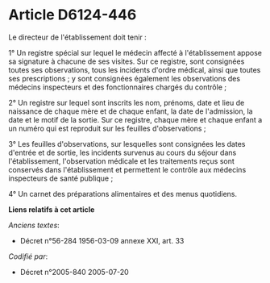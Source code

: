# Article D6124-446

Le directeur de l'établissement doit tenir :

1° Un registre spécial sur lequel le médecin affecté à l'établissement appose sa signature à chacune de ses visites. Sur ce
registre, sont consignées toutes ses observations, tous les incidents d'ordre médical, ainsi que toutes ses prescriptions ; y
sont consignées également les observations des médecins inspecteurs et des fonctionnaires chargés du contrôle ;

2° Un registre sur lequel sont inscrits les nom, prénoms, date et lieu de naissance de chaque mère et de chaque enfant, la
date de l'admission, la date et le motif de la sortie. Sur ce registre, chaque mère et chaque enfant a un numéro qui est
reproduit sur les feuilles d'observations ;

3° Les feuilles d'observations, sur lesquelles sont consignées les dates d'entrée et de sortie, les incidents survenus au
cours du séjour dans l'établissement, l'observation médicale et les traitements reçus sont conservés dans l'établissement et
permettent le contrôle aux médecins inspecteurs de santé publique ;

4° Un carnet des préparations alimentaires et des menus quotidiens.

**Liens relatifs à cet article**

_Anciens textes_:

  - Décret n°56-284 1956-03-09 annexe XXI, art. 33

_Codifié par_:

  - Décret n°2005-840 2005-07-20

